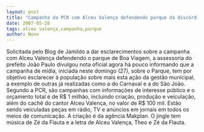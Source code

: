 ```yaml
---
layout: post
title: "Campanha da PCR com Alceu Valença defendendo parque da discórdia vai custar R$ 1 milhão"
date: 2007-05-28
tags: alceu valença,campanha,parque
author: None
---
```

Solicitada pelo Blog de Jamildo a dar esclarecimentos sobre a campanha com Alceu Valen&ccedil;a defendendo o parque de Boa Viagem, a assessoria do prefeito Jo&atilde;o Paulo divulgou nota oficial agora h&aacute; pouco informando que a campanha de m&iacute;dia, iniciada neste domingo (27), sobre o Parque, tem por objetivo esclarecer &agrave; popula&ccedil;&atilde;o sobre mais esta a&ccedil;&atilde;o da gest&atilde;o municipal, a exemplo de outras j&aacute; realizadas como a do Carnaval e a do S&atilde;o Jo&atilde;o. 
Segundo a PCR, s&atilde;o campanhas com informa&ccedil;&otilde;es de interesse p&uacute;blico e o or&ccedil;amento total &eacute; de R$ 1 milh&atilde;o, incluindo cria&ccedil;&atilde;o, produ&ccedil;&atilde;o e veicula&ccedil;&atilde;o, al&eacute;m do cach&ecirc; do cantor Alceu Valen&ccedil;a, no valor de R$ 100 mil.
Est&atilde;o sendo veiculadas pe&ccedil;as em r&aacute;dio, TV e an&uacute;ncios em jornais em todos os meios de comunica&ccedil;&atilde;o. 
A cria&ccedil;&atilde;o &eacute; da ag&ecirc;ncia Makplan. O jingle tem m&uacute;sica de Z&eacute; da Flauta e a letra de Alceu Valen&ccedil;a, Theo e Z&eacute; da Flauta. 